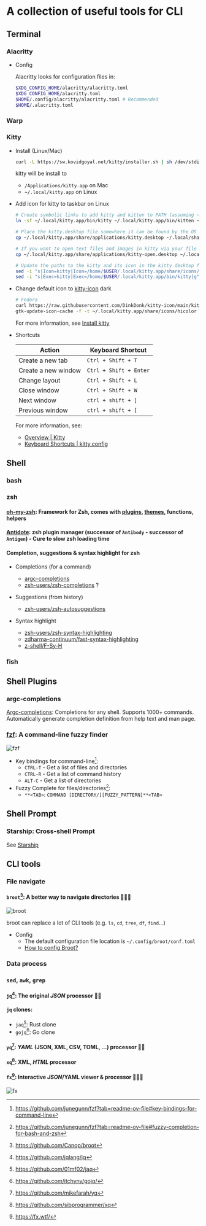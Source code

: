 # A collection of useful tools for CLI

## Terminal

### Alacritty

- Config

  Alacritty looks for configuration files in:

  ```bash
  $XDG_CONFIG_HOME/alacritty/alacritty.toml
  $XDG_CONFIG_HOME/alacritty.toml
  $HOME/.config/alacritty/alacritty.toml # Recommended
  $HOME/.alacritty.toml
  ```

### Warp

### Kitty

- Install (Linux/Mac)

  ```bash
  curl -L https://sw.kovidgoyal.net/kitty/installer.sh | sh /dev/stdin
  ```

  kitty will be install to

  - `/Applications/kitty.app` on Mac
  - `~/.local/kitty.app` on Linux

- Add icon for kitty to taskbar on Linux

  ```bash
  # Create symbolic links to add kitty and kitten to PATH (assuming ~/.local/bin is in your system-wide PATH)
  ln -sf ~/.local/kitty.app/bin/kitty ~/.local/kitty.app/bin/kitten ~/.local/bin/

  # Place the kitty.desktop file somewhere it can be found by the OS
  cp ~/.local/kitty.app/share/applications/kitty.desktop ~/.local/share/applications/

  # If you want to open text files and images in kitty via your file manager also add the kitty-open.desktop file
  cp ~/.local/kitty.app/share/applications/kitty-open.desktop ~/.local/share/applications/

  # Update the paths to the kitty and its icon in the kitty desktop file(s)
  sed -i "s|Icon=kitty|Icon=/home/$USER/.local/kitty.app/share/icons/hicolor/256x256/apps/kitty.png|g" ~/.local/share/applications/kitty*.desktop
  sed -i "s|Exec=kitty|Exec=/home/$USER/.local/kitty.app/bin/kitty|g" ~/.local/share/applications/kitty*.desktop
  ```

- Change default icon to [kitty-icon](https://github.com/DinkDonk/kitty-icon) dark

  ```bash
  # Fedora
  curl https://raw.githubusercontent.com/DinkDonk/kitty-icon/main/kitty-dark.png -o ~/.local/kitty.app/share/icons/hicolor/256x256/apps/kitty.png
  gtk-update-icon-cache -f -t ~/.local/kitty.app/share/icons/hicolor
  ```

  For more information, see [Install kitty](https://sw.kovidgoyal.net/kitty/binary/#install-kitty)

- Shortcuts

  | Action              | Keyboard Shortcut      |
  | ------------------- | ---------------------- |
  | Create a new tab    | `Ctrl + Shift + T`     |
  | Create a new window | `Ctrl + Shift + Enter` |
  | Change layout       | `Ctrl + Shift + L`     |
  | Close window        | `Ctrl + Shift + W`     |
  | Next window         | `ctrl + shift + ]`     |
  | Previous window     | `ctrl + shift + [`     |

  For more information, see:

  - [Overview | Kitty](https://sw.kovidgoyal.net/kitty/overview/)
  - [Keyboard Shortcuts | kitty.config](https://sw.kovidgoyal.net/kitty/conf/#keyboard-shortcuts)

## Shell

### bash

### zsh

#### [oh-my-zsh][oh-my-zsh]: Framework for Zsh, comes with [plugins][on-my-zsh-plugins], [themes][oh-my-zsh-themes], functions, helpers

#### [Antidote][Antidote]: zsh plugin manager (successor of `Antibody` - successor of `Antigen`) - Cure to slow zsh loading time

#### Completion, suggestions & syntax highlight for zsh

- Completions (for a command)

  - [argc-completions](#argc-completions)
  - [zsh-users/zsh-completions][zsh-users/zsh-completions] ?

- Suggestions (from history)

  - [zsh-users/zsh-autosuggestions][zsh-users/zsh-autosuggestions]

- Syntax highlight
  - [zsh-users/zsh-syntax-highlighting][zsh-users/zsh-syntax-highlighting]
  - [zdharma-continuum/fast-syntax-highlighting][zdharma-continuum/fast-syntax-highlighting]
  - [z-shell/F-Sy-H][z-shell/F-Sy-H]

### fish

## Shell Plugins

### argc-completions

[Argc-completions][argc-completions]: Completions for any shell. Supports 1000+ commands. Automatically generate completion definition from help text and man page.

### [fzf][fzf]: A command-line fuzzy finder

![fzf](./images/fzf-preview.png)

- Key bindings for command-line[^fzf-key-bindings]:
  - `CTRL-T` - Get a list of files and directories
  - `CTRL-R` - Get a list of command history
  - `ALT-C` - Get a list of directories
- Fuzzy Complete for files/directories[^fzf-fuzzy-completion]:
  - `**<TAB>`: `COMMAND [DIRECTORY/][FUZZY_PATTERN]**<TAB>`

## Shell Prompt

### Starship: Cross-shell Prompt

See [Starship](./starship.md)

## CLI tools

### File navigate

#### `broot`[^broot]: A better way to navigate directories 🌟🌟🌟

![broot](/content/images/broot-preview.png)

broot can replace a lot of CLI tools (e.g. `ls`, `cd`, `tree`, `df`, `find`...)

- Config
  - The default configuration file location is `~/.config/broot/conf.toml`
  - [How to config Broot?](https://dystroy.org/broot/conf_file/)

### Data process

### `sed`, `awk`, `grep`

#### `jq`[^jq]: The original _JSON_ processor 🌟🌟

#### `jq` clones:

- `jaq`[^jaq]: Rust clone
- `gojq`[^gojq]: Go clone

#### `yq`[^yq]: _YAML_ (JSON, XML, CSV, TOML, ...) processor 🌟🌟

#### `xq`[^xq]: XML, _HTML_ processor

#### `fx`[^fx]: Interactive _JSON_/YAML viewer & processor 🌟🌟🌟

![fx](/content/images/fx-preview.gif)

[^broot]: <https://github.com/Canop/broot>
[^jq]: <https://github.com/jqlang/jq>
[^jaq]: <https://github.com/01mf02/jaq>
[^gojq]: <https://github.com/itchyny/gojq/>
[^yq]: <https://github.com/mikefarah/yq>
[^xq]: <https://github.com/sibprogrammer/xq>
[^fx]: <https://fx.wtf/>

[oh-my-zsh]: https://ohmyz.sh/
[on-my-zsh-plugins]: https://github.com/ohmyzsh/ohmyzsh/wiki/Plugins
[oh-my-zsh-themes]: https://github.com/ohmyzsh/ohmyzsh/wiki/Themes
[Antidote]: https://github.com/mattmc3/antidote
[argc-completions]: https://github.com/sigoden/argc-completions
[fzf]: https://github.com/junegunn/fzf
[zsh-users/zsh-completions]: https://github.com/zsh-users/zsh-completions/
[zsh-users/zsh-autosuggestions]: https://github.com/zsh-users/zsh-autosuggestions
[zsh-users/zsh-syntax-highlighting]: https://github.com/zsh-users/zsh-syntax-highlighting
[zdharma-continuum/fast-syntax-highlighting]: https://github.com/zdharma-continuum/fast-syntax-highlighting
[z-shell/F-Sy-H]: https://github.com/z-shell/F-Sy-H

[^fzf-fuzzy-completion]: <https://github.com/junegunn/fzf?tab=readme-ov-file#fuzzy-completion-for-bash-and-zsh>
[^fzf-key-bindings]: <https://github.com/junegunn/fzf?tab=readme-ov-file#key-bindings-for-command-line>
